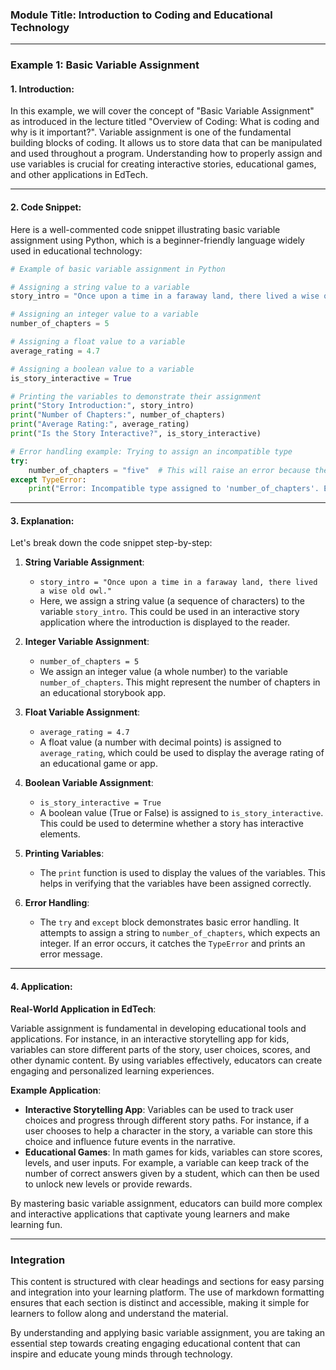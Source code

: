 ### Module Title: Introduction to Coding and Educational Technology

---

### Example 1: Basic Variable Assignment

#### 1. **Introduction**:

In this example, we will cover the concept of "Basic Variable Assignment" as introduced in the lecture titled "Overview of Coding: What is coding and why is it important?". Variable assignment is one of the fundamental building blocks of coding. It allows us to store data that can be manipulated and used throughout a program. Understanding how to properly assign and use variables is crucial for creating interactive stories, educational games, and other applications in EdTech.

---

#### 2. **Code Snippet**:

Here is a well-commented code snippet illustrating basic variable assignment using Python, which is a beginner-friendly language widely used in educational technology:

```python
# Example of basic variable assignment in Python

# Assigning a string value to a variable
story_intro = "Once upon a time in a faraway land, there lived a wise old owl."

# Assigning an integer value to a variable
number_of_chapters = 5

# Assigning a float value to a variable
average_rating = 4.7

# Assigning a boolean value to a variable
is_story_interactive = True

# Printing the variables to demonstrate their assignment
print("Story Introduction:", story_intro)
print("Number of Chapters:", number_of_chapters)
print("Average Rating:", average_rating)
print("Is the Story Interactive?", is_story_interactive)

# Error handling example: Trying to assign an incompatible type
try:
    number_of_chapters = "five"  # This will raise an error because the variable expects an integer
except TypeError:
    print("Error: Incompatible type assigned to 'number_of_chapters'. Expected an integer.")
```

---

#### 3. **Explanation**:

Let's break down the code snippet step-by-step:

1. **String Variable Assignment**:
   - `story_intro = "Once upon a time in a faraway land, there lived a wise old owl."`
   - Here, we assign a string value (a sequence of characters) to the variable `story_intro`. This could be used in an interactive story application where the introduction is displayed to the reader.

2. **Integer Variable Assignment**:
   - `number_of_chapters = 5`
   - We assign an integer value (a whole number) to the variable `number_of_chapters`. This might represent the number of chapters in an educational storybook app.

3. **Float Variable Assignment**:
   - `average_rating = 4.7`
   - A float value (a number with decimal points) is assigned to `average_rating`, which could be used to display the average rating of an educational game or app.

4. **Boolean Variable Assignment**:
   - `is_story_interactive = True`
   - A boolean value (True or False) is assigned to `is_story_interactive`. This could be used to determine whether a story has interactive elements.

5. **Printing Variables**:
   - The `print` function is used to display the values of the variables. This helps in verifying that the variables have been assigned correctly.

6. **Error Handling**:
   - The `try` and `except` block demonstrates basic error handling. It attempts to assign a string to `number_of_chapters`, which expects an integer. If an error occurs, it catches the `TypeError` and prints an error message.

---

#### 4. **Application**:

**Real-World Application in EdTech**:

Variable assignment is fundamental in developing educational tools and applications. For instance, in an interactive storytelling app for kids, variables can store different parts of the story, user choices, scores, and other dynamic content. By using variables effectively, educators can create engaging and personalized learning experiences.

**Example Application**:
- **Interactive Storytelling App**: Variables can be used to track user choices and progress through different story paths. For instance, if a user chooses to help a character in the story, a variable can store this choice and influence future events in the narrative.
- **Educational Games**: In math games for kids, variables can store scores, levels, and user inputs. For example, a variable can keep track of the number of correct answers given by a student, which can then be used to unlock new levels or provide rewards.

By mastering basic variable assignment, educators can build more complex and interactive applications that captivate young learners and make learning fun.

---

### Integration

This content is structured with clear headings and sections for easy parsing and integration into your learning platform. The use of markdown formatting ensures that each section is distinct and accessible, making it simple for learners to follow along and understand the material.

By understanding and applying basic variable assignment, you are taking an essential step towards creating engaging educational content that can inspire and educate young minds through technology.